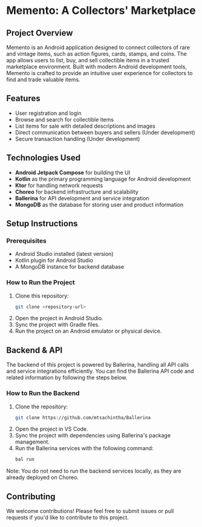 # **Memento: A Collectors' Marketplace**

## Project Overview
Memento is an Android application designed to connect collectors of rare and vintage items, such as action figures, cards, stamps, and coins. The app allows users to list, buy, and sell collectible items in a trusted marketplace environment. Built with modern Android development tools, Memento is crafted to provide an intuitive user experience for collectors to find and trade valuable items.

## Features
- User registration and login
- Browse and search for collectible items
- List items for sale with detailed descriptions and images
- Direct communication between buyers and sellers (Under development)
- Secure transaction handling (Under development)

## Technologies Used
- **Android Jetpack Compose** for building the UI
- **Kotlin** as the primary programming language for Android development
- **Ktor** for handling network requests
- **Choreo** for backend infrastructure and scalability
- **Ballerina** for API development and service integration
- **MongoDB** as the database for storing user and product information

## Setup Instructions

### Prerequisites
- Android Studio installed (latest version)
- Kotlin plugin for Android Studio
- A MongoDB instance for backend database

### How to Run the Project
1. Clone this repository:
    ```bash
    git clone <repository-url>
    ```
2. Open the project in Android Studio.
3. Sync the project with Gradle files.
4. Run the project on an Android emulator or physical device.

## Backend & API
The backend of this project is powered by Ballerina, handling all API calls and service integrations efficiently. You can find the Ballerina API code and related information by following the steps below.

### How to Run the Backend

1. Clone the repository:
    ```bash
    git clone https://github.com/mtsachintha/Ballerina
    ```
2. Open the project in VS Code.
3. Sync the project with dependencies using Ballerina's package management.
4. Run the Ballerina services with the following command:
    ```bash
    bal run
    ```

Note: You do not need to run the backend services locally, as they are already deployed on Choreo.

## Contributing
We welcome contributions! Please feel free to submit issues or pull requests if you'd like to contribute to this project.
